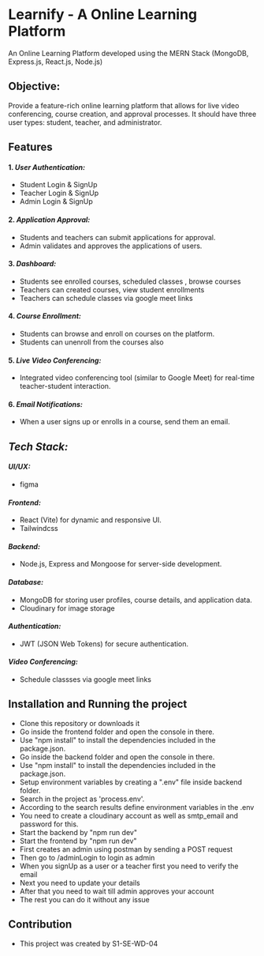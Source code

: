 
# Learnify - A Online Learning Platform

An Online Learning Platform developed using the MERN Stack (MongoDB, Express.js, React.js, Node.js)

## Objective:

Provide a feature-rich online learning platform that allows for live video conferencing, course creation, and approval processes. It should have three user types: student, teacher, and administrator.

## Features

#### 1. *User Authentication:*
   - Student Login & SignUp
   - Teacher Login & SignUp
   - Admin Login & SignUp

#### 2. *Application Approval:*
   - Students and teachers can submit applications for approval.
   - Admin validates and approves the applications of users.

#### 3. *Dashboard:*
   - Students see enrolled courses, scheduled classes , browse courses
   - Teachers can created courses,  view student enrollments
   - Teachers can schedule classes via google meet links

#### 4. *Course Enrollment:*
   - Students can browse and enroll on courses on the platform.
   - Students can unenroll from the courses also

#### 5. *Live Video Conferencing:*
   - Integrated video conferencing tool (similar to Google Meet) for real-time teacher-student interaction.

#### 6. *Email Notifications:*
   - When a user signs up or enrolls in a course, send them an email.


## *Tech Stack:*

#### *UI/UX:*
  - figma

#### *Frontend:*
  - React (Vite) for dynamic and responsive UI.
  - Tailwindcss

#### *Backend:*
  - Node.js, Express and Mongoose for server-side development.

#### *Database:*
  - MongoDB for storing user profiles, course details, and application data.
  - Cloudinary for image storage

#### *Authentication:*
  - JWT (JSON Web Tokens) for secure authentication.

#### *Video Conferencing:*
  - Schedule classses via google meet links

## Installation and Running the project

- Clone this repository or downloads it
- Go inside the frontend folder and open the console in there.
- Use "npm install" to install the dependencies included in the package.json.
- Go inside the backend folder and open the console in there.
- Use "npm install" to install the dependencies included in the package.json.
- Setup environment variables by creating a ".env" file inside backend folder.
- Search in the project as 'process.env'.
- According to the search results define environment variables in the .env
- You need to create a cloudinary account as well as smtp_email and password for this.
- Start the backend by "npm run dev"
- Start the frontend by "npm run dev"
- First creates an admin using postman by sending a POST request
- Then go to /adminLogin to login as admin
- When you signUp as a user or a teacher first you need to verify the email
- Next you need to update your details
- After that you need to wait till admin approves your account
- The rest you can do it without any issue

## Contribution

- This project was created by S1-SE-WD-04
